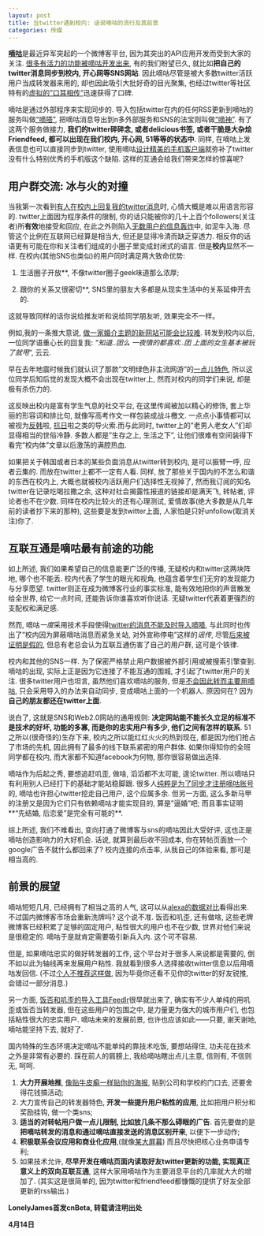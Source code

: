 ```yaml
---
layout: post
title: 当twitter遇到校内: 话说嘀咕的流行及其前景
categories: 传媒
---
```

[**嘀咕**](http://digu.com/)是最近异军突起的一个微博客平台, 因为其突出的API应用开发而受到大家的关注. [很多有活力的功能被嘀咕开发出来](http://www.mcgeek.cn/will-digu-be-the-chinese-ver-twitter/), 有的我们盼望已久, 就比如**把自己的twitter消息同步到校内, 开心网等SNS网站**. 因此嘀咕尽管是被大多数twitter活跃用户当成转发器来用的, 却也因此吸引大批好奇的目光聚集, 也经过twitter等社区特有的[虚拟的”口耳相传”](http://search.twitter.com/search?q=%E5%98%80%E5%92%95)迅速获得了口碑.

嘀咕是通过外部程序来实现同步的. 导入包括twitter在内的任何RSS更新到嘀咕的服务叫做[“嘀嗒”](http://digufeed.com/), 把嘀咕消息导出到n多外部服务和SNS的法宝则叫做[“嘀神”](http://www.digusync.com/). 有了这两个服务做接力, **我们的twitter碎碎念, 或者delicious书签, 或者干脆是大杂烩Friendfeed, 都可以出现在我们校内, 开心网, 51等等的状态中**. 同样, 在嘀咕上发表信息也可以直接同步到twitter, 使用嘀咕[设计精美的手机客户端](http://www.huotu.com/)就弥补了twitter没有什么特别优秀的手机版这个缺陷. 这样的互通会给我们带来怎样的惊喜呢?

## 用户群交流: 冰与火的对撞

当我第一次看到[有人在校内上回复我的twitter消息](https://twitter.com/lishuhang/status/1509016024)时, 心情大概是难以用语言形容的. twitter上面因为程序条件的限制, 你的话只能被你的几十上百个followers(关注者)所**有效**地接受和回应, 在此之外则陷入[无数用户的信息轰炸](http://twittervision.com/)中, 如泥牛入海. 尽管这个比例在互联网已经算是相当大, 但还是显得冷清而缺乏穿透力. 相反你的话语更有可能在你和关注者们组成的小圈子里变成封闭式的语言. 但是**校内**显然不一样. 在校内(其他SNS也类似)的用户同时满足两大致命优势:

1. 生活圈子开放**, 不像twitter圈子geek味道那么浓厚;

2. 跟你的关系又很密切**, SNS里的朋友大多都是从现实生活中的关系延伸开去的.

这就导致同样的话你说给推友听和说给同学朋友听, 效果完全不一样。

例如,我的一条推大意说, [做一家婚介主题的新网站可能会比较难](https://twitter.com/lishuhang/status/1509194628). 转发到校内以后, 一位同学语重心长的回复我: *“知道..团么 一夜情的都喜欢..团 上面的女生基本被玩了就甩*“, 云云. 

早在去年地震时候我们就认识了那款”文明绿色非主流网游”的[一点儿特色](http://www.cnbeta.com/articles/56515.htm), 所以这位同学后知后觉的发现大概不会出现在twitter上, 然而对校内的同学们来说, 却是极有杀伤力的. 

这反映出校内是富有学生气息的社交平台, 在这里传闻被加以精心的修饰, 套上华丽的形容词和排比句, 就像写高考作文一样包装成战斗檄文. 一点点小事情都可以被视为[反韩](http://movie.xiaonei.com/discuss.do?d=detail&id=80025)啦, [抗日](http://www.google.cn/search?hl=zh-CN&q=%E6%97%A5%E6%9C%AC+site%3Axiaonei.com&sourceid=navclient-ff&rlz=1B3GGGL_zh-CNCN322CN323&ie=UTF-8)啦之类的导火索.而与此同时, twitter上的”老男人老女人”们却显得相当的世俗冷静. 多数人都是”生存之上, 生活之下”, 让他们很难有空间装得下看完”校内体”文章以后激荡的满腔热血.

如果把关于韩国或者日本的某些负面消息从twitter转到校内, 是可以振臂一呼, 应者云集的. 而放在twitter上都不一定有人看. 同样, 放了那些关于国内的不怎么和谐的东西在校内上, 大概也就被校内活跃用户们选择性无视掉了, 然而我订阅的知名twitter在记录吃喝拉撒之余, 这种对社会揭露性报道的链接却是满天飞, 转帖者, 评论者也不在少数. 同样在校内比较火的还有心理测试, 爱情故事(绝大多数是从几年前的读者抄下来的那种), 这些要是发到twitter上面, 人家怕是只好unfollow(取消关注)你了.

## 互联互通是嘀咕最有前途的功能

如上所述, 我们如果希望自己的信息能更广泛的传播, 无疑校内和twitter这两块阵地, 哪个也不能丢. 校内代表了学生的眼光和视角, 也蕴含着学生们无穷的发现能力与分享愿望. twitter则正在成为微博客行业的事实标准, 能有效地把你的声音散发给全世界, 给它一点时间, 还能告诉你谁喜欢听你说话. 无疑twitter代表着更强烈的支配权和满足感. 

然而, 嘀咕*一度*采用技术手段使得[twitter的消息不能及时导入嘀嗒](http://twitter.com/ZhiShu/status/1418132184), 与此同时也传出了”校内因为屏蔽嘀咕消息而紧急关站, 对外宣称停电”这样的*谣传*, 尽管[后来被证明是假的](http://twitter.com/lishuhang/status/1509189473), 但总有老总会认为互联互通伤害了自己的用户群, 这可是个铁律.

校内和其他的SNS一样. 为了保密严格禁止用户数据被外部引用或被搜索引擎查到. 嘀咕的出现, 实际上正是因为它连接了不能互通的围城, 才引起了twitter用户的关注. 很多twitter用户也坦言, 虽然他们喜欢嘀咕的服务, 但是[不会因此转而主要用嘀咕](http://twitter.com/ZhiShu/status/1416584338), 只会采用导入的办法来自动同步, 变成嘀咕上面的一个机器人. 原因何在? 因为**自己的朋友都还在twitter上面**.

说白了, 这就是SNS和Web2.0网站的通用规则: **决定网站能不能长久立足的标准不是技术的好坏, 功能的多寡, 而是你的忠实用户有多少, 他们之间有怎样的联系**. 51之所以(很奇怪的)生存下来, 校内之所以能红红火火的热到现在, 都是因为他们抢占了市场的先机, 因此拥有了最多的线下联系紧密的用户群体. 如果你得知你的全班同学都在校内, 而大家都不知道facebook为何物, 那你很容易做出选择.

嘀咕作为后起之秀, 要想追赶叽歪, 做啥, 滔滔都不太可能, 遑论twitter. 所以嘀咕只有利用别人已经打下的基础才能站稳脚跟. 很多人[纯粹是为了同步才注册嘀咕账号](http://twitter.com/wintbros/status/1501402900)的, 嘀咕也许担心twitter挖走自己用户, 这个应属多余. 但另一方面, 这么多新马甲的注册又是因为它们只有依赖嘀咕才能实现目的, 算是”逼婚”吧; 而且事实证明**“先结婚, 后恋爱”是完全有可能的**.

综上所述, 我们不难看出, 变向打通了微博客与sns的嘀咕因此大受好评, 这也正是嘀咕创造影响力的大好机会. 话说, 就算到最后收不回成本, 你在转帖页面放一个google广告不就什么都回来了? 校内连接的点击率, 从我自己的体验来看, 那可是相当高的.

## 前景的展望

嘀咕短短几月, 已经拥有了相当之高的人气, 这可以从[alexa的数据对比](http://www.youweilin.com/archives/internet/web-2/digu-a-new-microblog.html)看得出来. 不过国内微博客市场会重新洗牌吗? 这个说不准. 饭否和叽歪, 还有做啥, 这些老牌微博客已经积累了足够的固定用户, 粘性很大的用户也不在少数, 世界对他们来说是很稳定的. 嘀咕于是就肯定需要吸引新兵入内. 这个可不容易. 

但是, 如果嘀咕忠实的做好转发器的工作, 这个平台对于很多人来说都是需要的, 倒不如以此为轴线再来发展用户粘性. 我就看到很多人选择接收twitter信息以后用嘀咕发回信. (不过[个人不推荐这样做](http://twitter.com/lishuhang/status/1501851306), 因为毕竟你还看不见你的twitter的好友锐推, 会错过一部分消息.)

另一方面, [饭否和叽歪的导入工具Feedlr](http://www.thws.cn/articles/feedlr-feed-blog-to-twitter-jiwaide-and-fanfou.html)很早就出来了, 确实有不少人单纯的用叽歪或饭否当转发器, 但在这些用户的包围之中, 是力量更为强大的城市用户们, 也包括粘性很大的忠实用户. 嘀咕未来的发展前景, 也许也应该如此——只要, 谢天谢地, 嘀咕能坚持下去, 就好了.

国内特殊的生态环境决定嘀咕不能单纯的靠技术吃饭, 要想站得住, 功夫花在技术之外是非常有必要的. 踩在前人的肩膀上, 我给嘀咕瞎出点儿主意, 信则有, 不信则无, 呵呵.

1. **大力开展地推**, [像贴牛皮癣一样贴你的海报](http://www.skycn.com/article/13362.html), 贴到公司和学校的门口去, 还要舍得花钱搞活动;
2. 大力宣传自己的转发器特色, **开发一些提升用户粘性的应用**, 比如把用户积分和奖励挂钩, 做一个类sns;
3. **适当的对转帖用户做一点儿限制, 比如放几条不那么碍眼的广告**. 首先要做的是**把嘀咕转发的消息和通过嘀咕直接发送的消息区别开来**, 以便下一步动作;
4. **积极联系会议应用和商业化应用**,(就像[某大屏幕](http://es.jiwai.com/)) 而且尽快把核心业务申请专利;
5. 如果技术允许, **尽早开发在嘀咕页面内读取好友twitter更新的功能, 实现真正意义上的双向互联互通**, 这样大家用嘀咕作为主要消息平台的几率就大大的增加了. (其实这是很简单的, 因为twitter和friendfeed都慷慨的提供了好友全部更新的rss输出.)

**LonelyJames首发cnBeta, 转载请注明出处**

**4月14日**